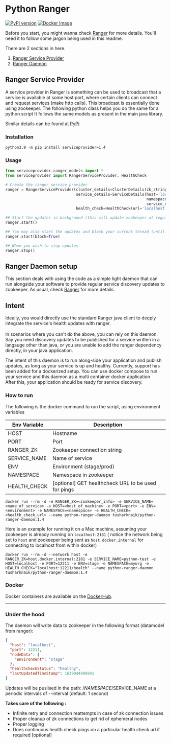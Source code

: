 # Python Ranger
[![PyPI version](https://img.shields.io/pypi/v/serviceprovider?style=for-the-badge)](https://pypi.org/project/serviceprovider)
[![Docker Image](https://img.shields.io/docker/v/tusharknaik/python-ranger-daemon?style=for-the-badge)](https://hub.docker.com/repository/docker/tusharknaik/python-ranger-daemon)

Before you start, you might wanna check [Ranger](https://github.com/appform-io/ranger) for more details. You'll need it
to follow some jargon being used in this readme.

There are 2 sections in here.

1. [Ranger Service Provider](#ranger-service-provider)
2. [Ranger Daemon](#ranger-daemon-setup)

## Ranger Service Provider

A service provider in Ranger is something can be used to broadcast that a service is available at some host:port, where
certain clients can connect and request services (make http calls). This broadcast is essentially done using zookeeper.
The following python class helps you do the same for a python script It follows the same models as present in the main
java library.

Similar details can be found at [PyPi](https://pypi.org/project/serviceprovider/)

### Installation

```shell
python3.9 -m pip install serviceprovider=1.4
```

### Usage

```python
from serviceprovider.ranger_models import *
from serviceprovider import RangerServiceProvider, HealthCheck

# Create the ranger service provider
ranger = RangerServiceProvider(cluster_details=ClusterDetails(zk_string='localhost:2181', update_interval=1),
                               service_details=ServiceDetails(host='localhost', port=12211, environment='stage',
                                                              namespace='myorg',
                                                              service_name='python-test'),
                               health_check=HealthCheck(url='localhost:12211/health', scheme=UrlScheme.GET))

## Start the updates in background (this will update zookeeper at regular intervals)
ranger.start()

## You may also start the updates and block your current thread (until we hit an interrupt)
ranger.start(block=True)

## When you wish to stop updates
ranger.stop()
```

## Ranger Daemon setup

This section deals with using the code as a simple light daemon that can run alongside your software to provide regular
service discovery updates to zookeeper. As usual, check [Ranger](https://github.com/appform-io/ranger) for more details.

## Intent

Ideally, you would directly use the standard Ranger java client to deeply integrate the service's health updates with
ranger.<br>  
In scenarios where you can't do the above, you can rely on this daemon. Say you need discovery updates to be published
for a service written in a langauge other than java, or you are unable to add the ranger dependency directly, in your
java application.

The intent of this daemon is to run along-side your application and publish updates, as long as your service is up and
healthy. Currently, support has been added for a dockerized setup. You can use docker compose to run your service and
this daemon as a multi container docker application<br>
After this, your application should be ready for service discovery.

### How to run

The following is the docker command to run the script, using environment variables

| Env Variable | Description                                         |
|--------------|-----------------------------------------------------|
| HOST         | Hostname                                            |
| PORT         | Port                                                |
| RANGER_ZK    | Zookeeper connection string                         |
| SERVICE_NAME | Name of service                                     |
| ENV          | Environment (stage/prod)                            |
| NAMESPACE    | Namespace in zookeeper                              |
| HEALTH_CHECK | [optional] GET healthcheck URL to be used for pings |

```shell
docker run --rm -d -e RANGER_ZK=<zookeeper_info> -e SERVICE_NAME=<name_of_service> -e HOST=<host_of_machine> -e PORT=<port> -e ENV=<environment> -e NAMESPACE=<namespace> -e HEALTH_CHECK=<health_check_url> --name python-ranger-daemon tusharknaik/python-ranger-daemon:1.4
```

Here is an example for running it on a Mac machine, assuming your zookeeper is already running on `localhost:2181` (
notice the network being set to `host` and zookeeper being sent as `host.docker.internal` for connecting to localhost
from within docker)

```shell
docker run --rm -d --network host -e RANGER_ZK=host.docker.internal:2181 -e SERVICE_NAME=python-test -e HOST=localhost -e PORT=12211 -e ENV=stage -e NAMESPACE=myorg -e HEALTH_CHECK="localhost:12211/health" --name python-ranger-daemon tusharknaik/python-ranger-daemon:1.4
```

### Docker

Docker containers are available on
the [DockerHub](https://hub.docker.com/repository/docker/tusharknaik/python-ranger-daemon).

---

### Under the hood

The daemon will write data to zookeeper in the following format (datamodel from ranger):

```json
{
  "host": "localhost",
  "port": 12211,
  "nodeData": {
    "environment": "stage"
  },
  "healthcheckStatus": "healthy",
  "lastUpdatedTimeStamp": 1639044989841
}
```

Updates will be puslised in the path: /$NAMESPACE/$SERVICE_NAME at a periodic intervals of --interval (default: 1 second)

**Takes care of the following :**

- Infinite retry and connection reattempts in case of zk connection issues
- Proper cleanup of zk connections to get rid of ephemeral nodes
- Proper logging
- Does continuous health check pings on a particular health check url if required [optional]

